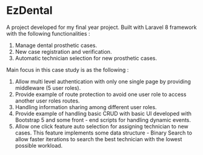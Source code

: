 # EzDental

A project developed for my final year project. Built with Laravel 8 framework with the following functionalities :

1.  Manage dental prosthetic cases.
2.  New case registration and verification.
3.  Automatic technician selection for new prosthetic cases.

Main focus in this case study is as the following :

1. Allow multi level authentication with only one single page by providing middleware (5 user roles).
2. Provide example of route protection to avoid one user role to access another user roles routes.
3. Handling information sharing among different user roles.
4. Provide example of handling basic CRUD with basic UI developed with Bootstrap 5 and some front - end scripts for handling dynamic events.  
5. Allow one click  feature auto selection for assigning technician to new cases. This feature implements some data structure - Binary Search to allow faster iterations to search the best technician with the lowest possible workload.
